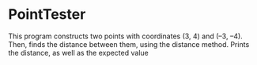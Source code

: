 # PointTester
This program constructs two points with coordinates (3, 4) and (–3, –4).  Then, finds the distance between them, using the distance method. Prints the  distance, as well as the expected value
